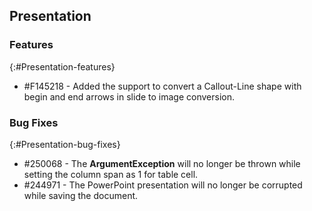 ## Presentation

### Features
{:#Presentation-features}

* \#F145218 - Added the support to convert a Callout-Line shape with begin and end arrows in slide to image conversion.

### Bug Fixes
{:#Presentation-bug-fixes}

* \#250068 - The **ArgumentException** will no longer be thrown while setting the column span as 1 for table cell.
* \#244971 - The PowerPoint presentation will no longer be corrupted while saving the document.